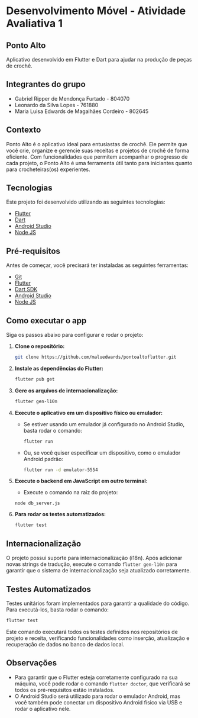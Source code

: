 
# Desenvolvimento Móvel - Atividade Avaliativa 1

## Ponto Alto
Aplicativo desenvolvido em Flutter e Dart para ajudar na produção de peças de crochê.

## Integrantes do grupo
- Gabriel Ripper de Mendonça Furtado - 804070
- Leonardo da Silva Lopes - 761880
- Maria Luisa Edwards de Magalhães Cordeiro - 802645

## Contexto
Ponto Alto é o aplicativo ideal para entusiastas de crochê. Ele permite que você crie, organize e gerencie suas receitas e projetos de crochê de forma eficiente. Com funcionalidades que permitem acompanhar o progresso de cada projeto, o Ponto Alto é uma ferramenta útil tanto para iniciantes quanto para crocheteiras(os) experientes.

## Tecnologias

Este projeto foi desenvolvido utilizando as seguintes tecnologias:

- [Flutter](https://flutter.dev/)
- [Dart](https://dart.dev/)
- [Android Studio](https://developer.android.com/studio)
- [Node JS](https://nodejs.org/pt)

## Pré-requisitos

Antes de começar, você precisará ter instaladas as seguintes ferramentas:

- [Git](https://git-scm.com)
- [Flutter](https://flutter.dev/docs/get-started/install)
- [Dart SDK](https://dart.dev/get-dart)
- [Android Studio](https://developer.android.com/studio)
- [Node JS](https://nodejs.org/en/download/prebuilt-installer)

## Como executar o app

Siga os passos abaixo para configurar e rodar o projeto:

1. **Clone o repositório:**

   ```bash
   git clone https://github.com/maluedwards/pontoaltoflutter.git
   ```

2. **Instale as dependências do Flutter:**

   ```bash
   flutter pub get
   ```

3. **Gere os arquivos de internacionalização:**

   ```bash
   flutter gen-l10n
   ```

4. **Execute o aplicativo em um dispositivo físico ou emulador:**

   - Se estiver usando um emulador já configurado no Android Studio, basta rodar o comando:

     ```bash
     flutter run
     ```

   - Ou, se você quiser especificar um dispositivo, como o emulador Android padrão:

     ```bash
     flutter run -d emulator-5554
     ```
5. **Execute o backend em JavaScript em outro terminal:**
      - Execute o comando na raiz do projeto:
      ```
      node db_server.js
      ``` 
6. **Para rodar os testes automatizados:**

   ```bash
   flutter test
   ```

## Internacionalização

O projeto possui suporte para internacionalização (i18n). Após adicionar novas strings de tradução, execute o comando `flutter gen-l10n` para garantir que o sistema de internacionalização seja atualizado corretamente.

## Testes Automatizados

Testes unitários foram implementados para garantir a qualidade do código. Para executá-los, basta rodar o comando:

```bash
flutter test
```

Este comando executará todos os testes definidos nos repositórios de projeto e receita, verificando funcionalidades como inserção, atualização e recuperação de dados no banco de dados local.

## Observações

- Para garantir que o Flutter esteja corretamente configurado na sua máquina, você pode rodar o comando `flutter doctor`, que verificará se todos os pré-requisitos estão instalados.
- O Android Studio será utilizado para rodar o emulador Android, mas você também pode conectar um dispositivo Android físico via USB e rodar o aplicativo nele.
